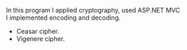 In this program I applied cryptography, used ASP.NET MVC</br>
I implemented encoding and decoding.</br>
- Ceasar cipher.</br>
- Vigenere cipher.</br>
